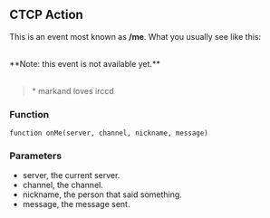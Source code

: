 ## CTCP Action

This is an event most known as **/me**. What you usually see like this:

<br />
**Note: this event is not available yet.**
<br />
<br />

> \* markand loves irccd

### Function

	function onMe(server, channel, nickname, message)

### Parameters

* server, the current server.
* channel, the channel.
* nickname, the person that said something.
* message, the message sent.

<!--- vim: set syntax=mkd: -->
